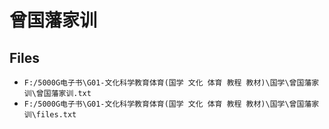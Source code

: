 # 曾国藩家训

## Files

- `F:/5000G电子书\G01-文化科学教育体育(国学 文化 体育 教程 教材)\国学\曾国藩家训\曾国藩家训.txt`
- `F:/5000G电子书\G01-文化科学教育体育(国学 文化 体育 教程 教材)\国学\曾国藩家训\files.txt`
